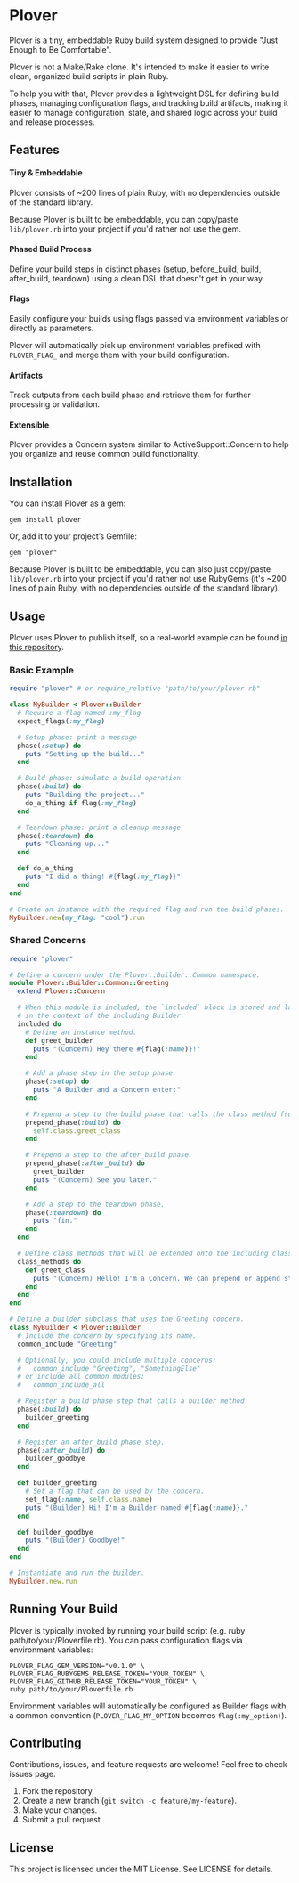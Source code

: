 # Plover

Plover is a tiny, embeddable Ruby build system designed to provide "Just Enough to Be Comfortable".

Plover is not a Make/Rake clone. It's intended to make it easier to write clean, organized build scripts in plain Ruby.

To help you with that, Plover provides a lightweight DSL for defining build phases, managing configuration flags, and tracking build artifacts, making it easier to manage configuration, state, and shared logic across your build and release processes.

## Features

#### Tiny & Embeddable 

Plover consists of ~200 lines of plain Ruby, with no dependencies outside of the standard library.

Because Plover is built to be embeddable, you can copy/paste `lib/plover.rb` into your project if you'd rather not use the gem. 

#### Phased Build Process

Define your build steps in distinct phases (setup, before_build, build, after_build, teardown) using a clean DSL that doesn't get in your way.

#### Flags

Easily configure your builds using flags passed via environment variables or directly as parameters.

Plover will automatically pick up environment variables prefixed with `PLOVER_FLAG_` and merge them with your build configuration.

#### Artifacts

Track outputs from each build phase and retrieve them for further processing or validation.

#### Extensible

Plover provides a Concern system similar to ActiveSupport::Concern to help you organize and reuse common build functionality.


## Installation

You can install Plover as a gem:

```
gem install plover
```

Or, add it to your project’s Gemfile:

```
gem "plover"
```

Because Plover is built to be embeddable, you can also just copy/paste `lib/plover.rb` into your project if you'd rather not use RubyGems (it's ~200 lines of plain Ruby, with no dependencies outside of the standard library).

## Usage

Plover uses Plover to publish itself, so a real-world example can be found [in this repository](https://github.com/chtzvt/plover/blob/master/.github/workflows/publish.rb).


### Basic Example 

```ruby
require "plover" # or require_relative "path/to/your/plover.rb"

class MyBuilder < Plover::Builder
  # Require a flag named :my_flag
  expect_flags(:my_flag)

  # Setup phase: print a message
  phase(:setup) do
    puts "Setting up the build..."
  end

  # Build phase: simulate a build operation
  phase(:build) do
    puts "Building the project..."
    do_a_thing if flag(:my_flag)
  end

  # Teardown phase: print a cleanup message
  phase(:teardown) do
    puts "Cleaning up..."
  end

  def do_a_thing
    puts "I did a thing! #{flag(:my_flag)}"
  end 
end

# Create an instance with the required flag and run the build phases.
MyBuilder.new(my_flag: "cool").run
```

### Shared Concerns

```ruby
require "plover"

# Define a concern under the Plover::Builder::Common namespace.
module Plover::Builder::Common::Greeting
  extend Plover::Concern

  # When this module is included, the `included` block is stored and later evaluated
  # in the context of the including Builder.
  included do
    # Define an instance method.
    def greet_builder
      puts "(Concern) Hey there #{flag(:name)}!"
    end

    # Add a phase step in the setup phase.
    phase(:setup) do
      puts "A Builder and a Concern enter:"
    end

    # Prepend a step to the build phase that calls the class method from the concern.
    prepend_phase(:build) do
      self.class.greet_class
    end

    # Prepend a step to the after_build phase.
    prepend_phase(:after_build) do
      greet_builder
      puts "(Concern) See you later."
    end

    # Add a step to the teardown phase.
    phase(:teardown) do
      puts "fin."
    end
  end

  # Define class methods that will be extended onto the including class.
  class_methods do
    def greet_class
      puts "(Concern) Hello! I'm a Concern. We can prepend or append steps to phases, define class or instance methods, and access state."
    end
  end
end

# Define a builder subclass that uses the Greeting concern.
class MyBuilder < Plover::Builder
  # Include the concern by specifying its name.
  common_include "Greeting"

  # Optionally, you could include multiple concerns:
  #   common_include "Greeting", "SomethingElse"
  # or include all common modules:
  #   common_include_all

  # Register a build phase step that calls a builder method.
  phase(:build) do
    builder_greeting
  end

  # Register an after_build phase step.
  phase(:after_build) do
    builder_goodbye
  end

  def builder_greeting
    # Set a flag that can be used by the concern.
    set_flag(:name, self.class.name)
    puts "(Builder) Hi! I'm a Builder named #{flag(:name)}."
  end

  def builder_goodbye
    puts "(Builder) Goodbye!"
  end
end

# Instantiate and run the builder.
MyBuilder.new.run
```


## Running Your Build

Plover is typically invoked by running your build script (e.g. ruby path/to/your/Ploverfile.rb). You can pass configuration flags via environment variables:

```
PLOVER_FLAG_GEM_VERSION="v0.1.0" \
PLOVER_FLAG_RUBYGEMS_RELEASE_TOKEN="YOUR_TOKEN" \
PLOVER_FLAG_GITHUB_RELEASE_TOKEN="YOUR_TOKEN" \
ruby path/to/your/Ploverfile.rb
```

Environment variables will automatically be configured as Builder flags with a common convention (`PLOVER_FLAG_MY_OPTION` becomes `flag(:my_option)`).

## Contributing

Contributions, issues, and feature requests are welcome!
Feel free to check issues page.

1.	Fork the repository.
2.	Create a new branch (`git switch -c feature/my-feature`).
3.	Make your changes.
4.	Submit a pull request.


## License

This project is licensed under the MIT License. See LICENSE for details.

